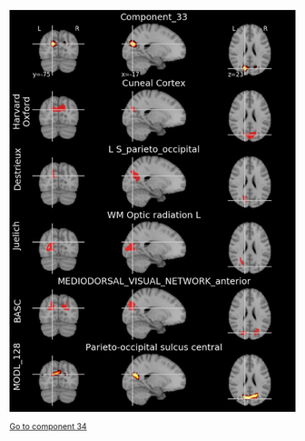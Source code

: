 


![33](preliminary/33.jpg "Component 33")

[Go to component 34](https://parietal-inria.github.io/MODL_atlas/1024/34 "Component 34")